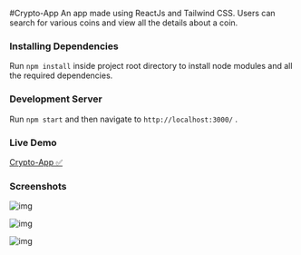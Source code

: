 #Crypto-App
An app made using ReactJs and Tailwind CSS. Users can search for various coins and view all the details about a coin. 

### Installing Dependencies

Run `npm install` inside project root directory to install node modules and all the required dependencies.

### Development Server

Run `npm start` and then navigate to `http://localhost:3000/` .

### Live Demo

[Crypto-App ✅](https://cryptocurrencyapp1.netlify.app/ "Crypto-App")

### Screenshots
![img](https://i.imgur.com/HOCsGqi.jpg)

![img](https://i.imgur.com/Na9SZE8.jpg)

![img](https://i.imgur.com/8Df11BV.jpg)
